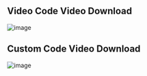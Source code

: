 ## Video Code Video Download
![image](https://user-images.githubusercontent.com/75679355/193288985-152b482b-ec78-41f5-887f-667bbba4b444.png)

## Custom Code Video Download
![image](https://user-images.githubusercontent.com/75679355/193289093-fc1d0f16-d2fe-47f0-a2e4-e544ccf97728.png)
